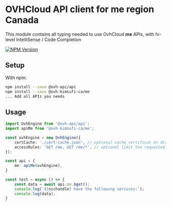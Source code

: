 # OVHCloud API client for **me** region Canada

This module contains all typing needed to use OvhCloud **me** APIs, with hi-level IntelliSense / Code Completion

[![NPM Version](https://img.shields.io/npm/v/@ovh-kimsufi-ca/me.svg?style=flat)](https://www.npmjs.org/package/@ovh-kimsufi-ca/me)

## Setup

With npm:

```bash
npm install --save @ovh-api/api
npm install --save @ovh-kimsufi-ca/me
... Add all APIs you needs
```

## Usage

```typescript
import OvhEngine from '@ovh-api/api';
import apiMe from '@ovh-kimsufi-ca/me';

const ovhEngine = new OvhEngine({ 
    certCache: './cert-cache.json', // optional cache certificat on disk.
    accessRules: 'GET /me, GET /me/*', // optional limit the requested privileges.
});

const api = {
    me: apiMe(ovhEngine),
}

const test = async () => {
    const data = await api.me.$get();
    console.log(`${nichandle} have the following services:`);
    console.log(data);
}
```
